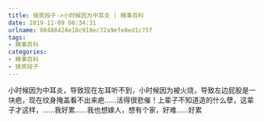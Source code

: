 ```yaml
---
title: 搞笑段子->小时候因为中耳炎 | 糗事百科
date: 2019-11-09 06:34:31
urlname: 00488424e18c910ec72a9efe0ed1c75f
tags: 
- 糗事百科
categories:
- 糗事百科
- 搞笑段子
---
```

小时候因为中耳炎，导致现在左耳听不到，小时候因为被火烧，导致左边屁股是一块疤，现在纹身掩盖看不出来疤……活得很悲催！上辈子不知道造的什么孽，这辈子才这样，……我好累……我也想嫁人，想有个家，好难……好累



